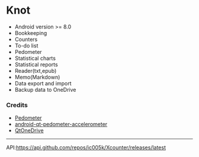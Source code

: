 # Knot

* Android version >= 8.0
* Bookkeeping
* Counters
* To-do list
* Pedometer
* Statistical charts
* Statistical reports
* Reader(txt,epub)
* Memo(Markdown)
* Data export and import
* Backup data to OneDrive

### Credits

* [Pedometer](https://github.com/vikasy/Pedometer)
* [android-qt-pedometer-accelerometer](https://github.com/adct-the-experimenter/android-qt-pedometer-accelerometer)
* [QtOneDrive](https://github.com/AndreyMacritskiy/QtOneDrive)

---

API:https://api.github.com/repos/ic005k/Xcounter/releases/latest
